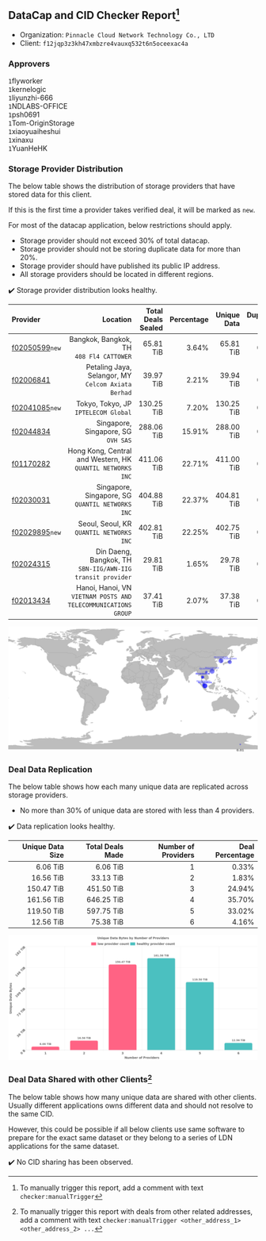 ## DataCap and CID Checker Report[^1]
 - Organization: `Pinnacle Cloud Network Technology Co., LTD`
 - Client: `f12jqp3z3kh47xmbzre4vauxq532t6n5oceexac4a`
### Approvers
`1`flyworker<br/>`1`kernelogic<br/>`1`liyunzhi-666<br/>`1`NDLABS-OFFICE<br/>`1`psh0691<br/>`1`Tom-OriginStorage<br/>`1`xiaoyuaiheshui<br/>`1`xinaxu<br/>`1`YuanHeHK

### Storage Provider Distribution
The below table shows the distribution of storage providers that have stored data for this client.

If this is the first time a provider takes verified deal, it will be marked as `new`.

For most of the datacap application, below restrictions should apply.
 - Storage provider should not exceed 30% of total datacap.
 - Storage provider should not be storing duplicate data for more than 20%.
 - Storage provider should have published its public IP address.
 - All storage providers should be located in different regions.

✔️ Storage provider distribution looks healthy.

| Provider                                                    |                                                          Location | Total Deals Sealed | Percentage | Unique Data | Duplicate Deals |
| :---------------------------------------------------------- | ----------------------------------------------------------------: | -----------------: | ---------: | ----------: | --------------: |
| [f02050599](https://filfox.info/en/address/f02050599)`new`  |                       Bangkok, Bangkok, TH<br/>`408 Fl4 CATTOWER` |          65.81 TiB |      3.64% |   65.81 TiB |           0.00% |
| [f02006841](https://filfox.info/en/address/f02006841)       |            Petaling Jaya, Selangor, MY<br/>`Celcom Axiata Berhad` |          39.97 TiB |      2.21% |   39.94 TiB |           0.08% |
| [f02041085](https://filfox.info/en/address/f02041085)`new`  |                           Tokyo, Tokyo, JP<br/>`IPTELECOM Global` |         130.25 TiB |      7.20% |  130.25 TiB |           0.00% |
| [f02044834](https://filfox.info/en/address/f02044834)       |                            Singapore, Singapore, SG<br/>`OVH SAS` |         288.06 TiB |     15.91% |  288.00 TiB |           0.02% |
| [f01170282](https://filfox.info/en/address/f01170282)       |     Hong Kong, Central and Western, HK<br/>`QUANTIL NETWORKS INC` |         411.06 TiB |     22.71% |  411.00 TiB |           0.02% |
| [f02030031](https://filfox.info/en/address/f02030031)       |               Singapore, Singapore, SG<br/>`QUANTIL NETWORKS INC` |         404.88 TiB |     22.37% |  404.81 TiB |           0.02% |
| [f02029895](https://filfox.info/en/address/f02029895)`new`  |                       Seoul, Seoul, KR<br/>`QUANTIL NETWORKS INC` |         402.81 TiB |     22.25% |  402.75 TiB |           0.02% |
| [f02024315](https://filfox.info/en/address/f02024315)       |     Din Daeng, Bangkok, TH<br/>`SBN-IIG/AWN-IIG transit provider` |          29.81 TiB |      1.65% |   29.78 TiB |           0.10% |
| [f02013434](https://filfox.info/en/address/f02013434)       | Hanoi, Hanoi, VN<br/>`VIETNAM POSTS AND TELECOMMUNICATIONS GROUP` |          37.41 TiB |      2.07% |   37.38 TiB |           0.08% |

<img src="https://raw.githubusercontent.com/data-preservation-programs/filplus-checker-assets/main/filecoin-project/filecoin-plus-large-datasets/issues/944/1677812042630.png"/>

### Deal Data Replication
The below table shows how each many unique data are replicated across storage providers.

- No more than 30% of unique data are stored with less than 4 providers.

✔️ Data replication looks healthy.

| Unique Data Size | Total Deals Made | Number of Providers | Deal Percentage |
| ---------------: | ---------------: | ------------------: | --------------: |
|         6.06 TiB |         6.06 TiB |                   1 |           0.33% |
|        16.56 TiB |        33.13 TiB |                   2 |           1.83% |
|       150.47 TiB |       451.50 TiB |                   3 |          24.94% |
|       161.56 TiB |       646.25 TiB |                   4 |          35.70% |
|       119.50 TiB |       597.75 TiB |                   5 |          33.02% |
|        12.56 TiB |        75.38 TiB |                   6 |           4.16% |

<img src="https://raw.githubusercontent.com/data-preservation-programs/filplus-checker-assets/main/filecoin-project/filecoin-plus-large-datasets/issues/944/1677812043300.png"/>

### Deal Data Shared with other Clients[^3]
The below table shows how many unique data are shared with other clients.
Usually different applications owns different data and should not resolve to the same CID.

However, this could be possible if all below clients use same software to prepare for the exact same dataset or they belong to a series of LDN applications for the same dataset.

✔️ No CID sharing has been observed.

[^1]: To manually trigger this report, add a comment with text `checker:manualTrigger`

[^2]: Deals from those addresses are combined into this report as they are specified with `checker:manualTrigger`

[^3]: To manually trigger this report with deals from other related addresses, add a comment with text `checker:manualTrigger <other_address_1> <other_address_2> ...`
